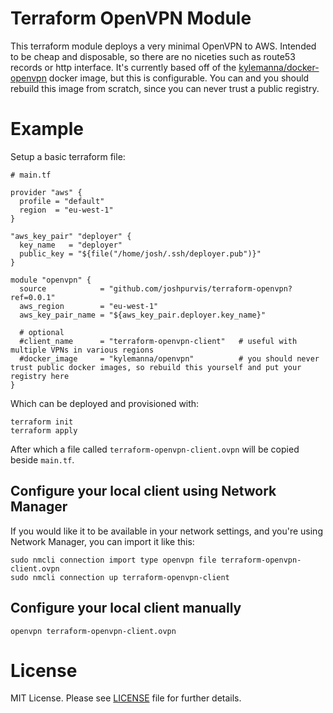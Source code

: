 # Terraform OpenVPN Module

This terraform module deploys a very minimal OpenVPN to AWS. Intended to be cheap and disposable, so there are no niceties such as route53 records or http interface. It's currently based off of the [kylemanna/docker-openvpn](http://github.com/kylemanna/docker-openvpn) docker image, but this is configurable.
You can and you should rebuild this image from scratch, since you can never trust a public registry.

# Example 

Setup a basic terraform file:

```
# main.tf

provider "aws" {
  profile = "default"
  region  = "eu-west-1"
}

"aws_key_pair" "deployer" {
  key_name   = "deployer"
  public_key = "${file("/home/josh/.ssh/deployer.pub")}"
}

module "openvpn" {
  source            = "github.com/joshpurvis/terraform-openvpn?ref=0.0.1"
  aws_region        = "eu-west-1"
  aws_key_pair_name = "${aws_key_pair.deployer.key_name}"

  # optional
  #client_name      = "terraform-openvpn-client"   # useful with multiple VPNs in various regions
  #docker_image     = "kylemanna/openvpn"          # you should never trust public docker images, so rebuild this yourself and put your registry here
}
```

Which can be deployed and provisioned with:

```
terraform init
terraform apply
```

After which a file called `terraform-openvpn-client.ovpn` will be copied beside `main.tf`.

## Configure your local client using Network Manager

If you would like it to be available in your network settings, and you're using Network Manager, you can import it like this:

```
sudo nmcli connection import type openvpn file terraform-openvpn-client.ovpn
sudo nmcli connection up terraform-openvpn-client
```

## Configure your local client manually

```
openvpn terraform-openvpn-client.ovpn
```

# License

MIT License. Please see [LICENSE](/LICENSE) file for further details.


